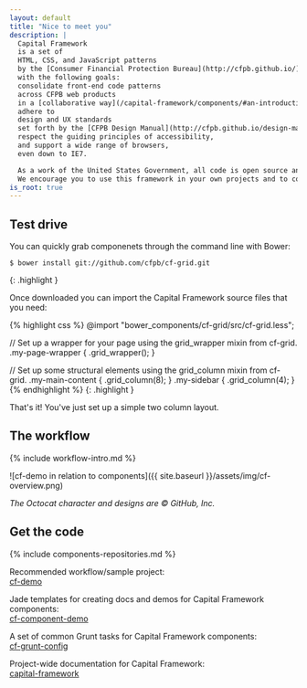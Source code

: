 ```yaml
---
layout: default
title: "Nice to meet you"
description: |
  Capital Framework
  is a set of
  HTML, CSS, and JavaScript patterns
  by the [Consumer Financial Protection Bureau](http://cfpb.github.io/)
  with the following goals:
  consolidate front-end code patterns
  across CFPB web products
  in a [collaborative way](/capital-framework/components/#an-introduction-to-the-component-methodology),
  adhere to 
  design and UX standards
  set forth by the [CFPB Design Manual](http://cfpb.github.io/design-manual/),
  respect the guiding principles of accessibility,
  and support a wide range of browsers,
  even down to IE7.

  As a work of the United States Government, all code is open source and in the public domain (excluding any exceptions listed within a Capital Framework components TERMS).
  We encourage you to use this framework in your own projects and to contribute back.
is_root: true
---
```



## Test drive

You can quickly grab componenets through the command line with Bower:

~~~
$ bower install git://github.com/cfpb/cf-grid.git
~~~
{: .highlight }

Once downloaded you can import the Capital Framework source files that you need:

{% highlight css %}
@import "bower_components/cf-grid/src/cf-grid.less";

// Set up a wrapper for your page using the grid_wrapper mixin from cf-grid.
.my-page-wrapper {
    .grid_wrapper();
}

// Set up some structural elements using the grid_column mixin from cf-grid.
.my-main-content {
    .grid_column(8);
}
.my-sidebar {
    .grid_column(4);
}
{% endhighlight %}
{: .highlight }

That's it! You've just set up a simple two column layout.


## The workflow

{% include workflow-intro.md %}

![cf-demo in relation to components]({{ site.baseurl }}/assets/img/cf-overview.png)

_The Octocat character and designs are © GitHub, Inc._


## Get the code

{% include components-repositories.md %}

Recommended workflow/sample project:  
[cf-demo](https://github.com/cfpb/cf-demo)

Jade templates for creating docs and demos for Capital Framework components:  
[cf-component-demo](https://github.com/cfpb/cf-component-demo)

A set of common Grunt tasks for Capital Framework components:  
[cf-grunt-config](https://github.com/cfpb/cf-grunt-config)

Project-wide documentation for Capital Framework:  
[capital-framework](https://github.com/cfpb/capital-framework)
